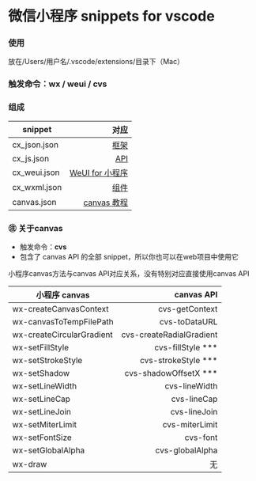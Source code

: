 # 微信小程序 snippets for vscode

### 使用

放在/Users/用户名/.vscode/extensions/目录下（Mac）

### 触发命令：**wx / weui / cvs**
### 组成
| snippet | 对应 |
| -----|----:|
| cx_json.json | [框架](https://mp.weixin.qq.com/debug/wxadoc/dev/framework/config.html) |
| cx_js.json   | [API](https://mp.weixin.qq.com/debug/wxadoc/dev/api/) |
| cx_weui.json   | [WeUI for 小程序](https://github.com/weui/weui-wxss) |
| cx_wxml.json   | [组件](https://mp.weixin.qq.com/debug/wxadoc/dev/component/) |
| canvas.json | [canvas 教程](https://developer.mozilla.org/zh-CN/docs/Web/API/Canvas_API/Tutorial) |

### ㊟ 关于canvas

+ 触发命令：**cvs**
+ 包含了 canvas API 的全部 snippet，所以你也可以在web项目中使用它

小程序canvas方法与canvas API对应关系，没有特别对应直接使用canvas API

| 小程序 canvas | canvas API |
| -----|----:|
| wx-createCanvasContext | cvs-getContext |
| wx-canvasToTempFilePath | cvs-toDataURL |
| wx-createCircularGradient | cvs-createRadialGradient |
| wx-setFillStyle | cvs-fillStyle *** |
| wx-setStrokeStyle | cvs-strokeStyle *** |
| wx-setShadow | cvs-shadowOffsetX *** |
| wx-setLineWidth | cvs-lineWidth |
| wx-setLineCap | cvs-lineCap |
| wx-setLineJoin | cvs-lineJoin |
| wx-setMiterLimit | cvs-miterLimit |
| wx-setFontSize | cvs-font |
| wx-setGlobalAlpha | cvs-globalAlpha |
| wx-draw | 无 |

